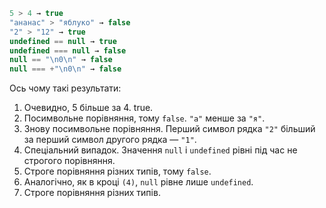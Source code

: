 

```js no-beautify
5 > 4 → true
"ананас" > "яблуко" → false
"2" > "12" → true
undefined == null → true
undefined === null → false
null == "\n0\n" → false
null === +"\n0\n" → false
```

Ось чому такі результати:

1. Очевидно, 5 більше за 4. true.
2. Посимвольне порівняння, тому `false`. `"а"` менше за `"я"`.
3. Знову посимвольне порівняння. Перший символ рядка `"2"` більший за перший символ другого рядка — `"1"`.
4. Спеціальний випадок. Значення `null` і `undefined` рівні під час не строгого порівняння.
5. Строге порівняння різних типів, тому `false`.
6. Аналогічно, як в кроці `(4)`, `null` рівне лише `undefined`.
7. Строге порівняння різних типів.
